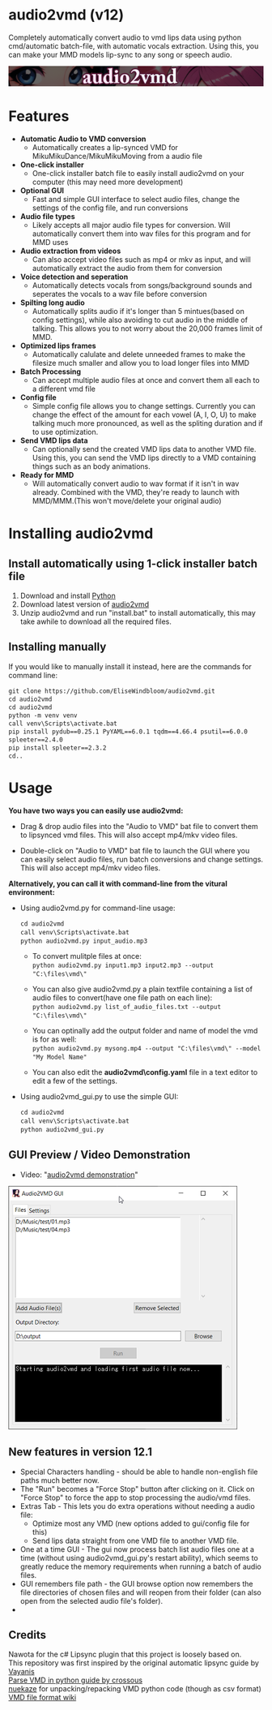 # audio2vmd (v12)
Completely automatically convert audio to vmd lips data using python cmd/automatic batch-file, with automatic vocals extraction. Using this, you can make your MMD models lip-sync to any song or speech audio. 

![topimg](audio2vmd/img/audio2vmd_1.png)

# Features
- **Automatic Audio to VMD conversion**
  - Automatically creates a lip-synced VMD for MikuMikuDance/MikuMikuMoving from a audio file
- **One-click installer**
  - One-click installer batch file to easily install audio2vmd on your computer (this may need more development)
- **Optional GUI**
  - Fast and simple GUI interface to select audio files, change the settings of the config file, and run conversions
- **Audio file types**
  - Likely accepts all major audio file types for conversion. Will automatically convert them into wav files for this program and for MMD uses
- **Audio extraction from videos**
  - Can also accept video files such as mp4 or mkv as input, and will automatically extract the audio from them for conversion
- **Voice detection and seperation**
  - Automatically detects vocals from songs/background sounds and seperates the vocals to a wav file before conversion
- **Spilting long audio**
  - Automatically splits audio if it's longer than 5 mintues(based on config settings), while also avoiding to cut audio in the middle of talking. This allows you to not worry about the 20,000 frames limit of MMD.
- **Optimized lips frames**
  - Automatically calulate and delete unneeded frames to make the filesize much smaller and allow you to load longer files into MMD
- **Batch Processing**
  - Can accept multiple audio files at once and convert them all each to a different vmd file
- **Config file**
  - Simple config file allows you to change settings. Currently you can change the effect of the amount for each vowel (A, I, O, U) to make talking much more pronounced, as well as the spliting duration and if to use optimization.
- **Send VMD lips data**
  - Can optionally send the created VMD lips data to another VMD file. Using this, you can send the VMD lips directly to a VMD containing things such as an body animations. 
- **Ready for MMD**
  - Will automatically convert audio to wav format if it isn't in wav already. Combined with the VMD, they're ready to launch with MMD/MMM.(This won't move/delete your original audio)
 
# Installing audio2vmd
## Install automatically using 1-click installer batch file
1) Download and install [Python](https://www.python.org/downloads/windows/)
2) Download latest version of [audio2vmd](https://github.com/EliseWindbloom/audio2vmd/archive/refs/heads/main.zip)
3) Unzip audio2vmd and run "install.bat" to install automatically, this may take awhile to download all the required files.

## Installing manually 
If you would like to manually install it instead, here are the commands for command line:
```
git clone https://github.com/EliseWindbloom/audio2vmd.git
cd audio2vmd
cd audio2vmd
python -m venv venv
call venv\Scripts\activate.bat
pip install pydub==0.25.1 PyYAML==6.0.1 tqdm==4.66.4 psutil==6.0.0 spleeter==2.4.0
pip install spleeter==2.3.2
cd..
```

# Usage
**You have two ways you can easily use audio2vmd:**
  - Drag & drop audio files into the "Audio to VMD" bat file to convert them to lipsynced vmd files. This will also accept mp4/mkv video files.
    
  - Double-click on "Audio to VMD" bat file to launch the GUI where you can easily select audio files, run batch conversions and change settings. This will also accept mp4/mkv video files.

**Alternatively, you can call it with command-line from the vitural environment:**  
- Using audio2vmd.py for command-line usage:  
  ```python
  cd audio2vmd  
  call venv\Scripts\activate.bat
  python audio2vmd.py input_audio.mp3
  ````
  - To convert mulitple files at once:  
  `python audio2vmd.py input1.mp3 input2.mp3 --output "C:\files\vmd\"` 

  - You can also give audio2vmd.py a plain textfile containing a list of audio files to convert(have one file path on each line):  
    `python audio2vmd.py list_of_audio_files.txt --output "C:\files\vmd\"`
    
  - You can optinally add the output folder and name of model the vmd is for as well:  
    `python audio2vmd.py mysong.mp4 --output "C:\files\vmd\" --model "My Model Name"`
    
  - You can also edit the **audio2vmd\config.yaml** file in a text editor to edit a few of the settings.
    
- Using audio2vmd_gui.py to use the simple GUI:  
  ```python
  cd audio2vmd  
  call venv\Scripts\activate.bat
  python audio2vmd_gui.py
  ```

## GUI Preview / Video Demonstration
- Video: "[audio2vmd demonstration](https://vimeo.com/989158449)"
  
![gui1](audio2vmd/img/gui1.png)

## New features in version 12.1
  - Special Characters handling - should be able to handle non-english file paths much better now.
  - The "Run" becomes a "Force Stop" button after clicking on it. Click on "Force Stop" to force the app to stop processing the audio/vmd files.
  - Extras Tab - This lets you do extra operations without needing a audio file:
    - Optimize most any VMD (new options added to gui/config file for this)
    - Send lips data straight from one VMD file to another VMD file.
  - One at a time GUI - The gui now process batch list audio files one at a time (without using audio2vmd_gui.py's restart ability), which seems to greatly reduce the memory requirements when running a batch of audio files.
  - GUI remembers file path - the GUI browse option now remembers the file directories of chosen files and will reopen from their folder (can also open from the selected audio file's folder).
  - 
  
  
## Credits
Nawota for the c# Lipsync plugin that this project is loosely based on.  
This repository was first inspired by the original automatic lipsync guide by [Vayanis](https://www.youtube.com/watch?v=ozKBYGiyPJE)  
[Parse VMD in python guide by crossous](https://www.jianshu.com/p/ae312fb53fc3)  
[nuekaze](https://github.com/nuekaze/VMD-motion-extract/tree/master) for unpacking/repacking VMD python code (though as csv format)  
[VMD file format wiki](https://mikumikudance.fandom.com/wiki/VMD_file_format)  
